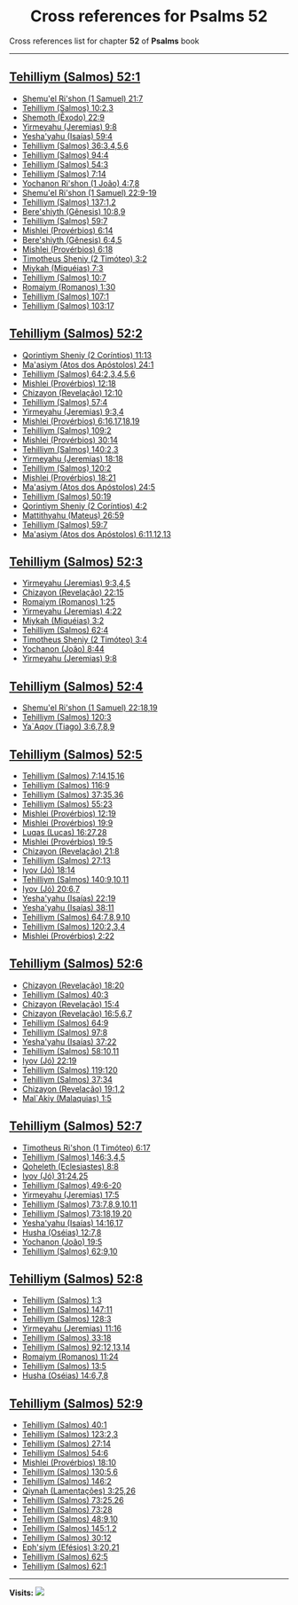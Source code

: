 <div align="center">

# Cross references for **Psalms 52**
</div>

Cross references list for chapter **52** of **Psalms** book

---

<h2 id="1"><a href="https://bible.ozzuu.com/pt_yah/Psa/52#1" target="_blank">Tehilliym (Salmos) 52:1</a></h2>

- [Shemu'el Ri'shon (1 Samuel) 21:7](https://bible.ozzuu.com/pt_yah/1Sm/21#7)
- [Tehilliym (Salmos) 10:2,3](https://bible.ozzuu.com/pt_yah/Psa/10#2)
- [Shemoth (Êxodo) 22:9](https://bible.ozzuu.com/pt_yah/Exo/22#9)
- [Yirmeyahu (Jeremias) 9:8](https://bible.ozzuu.com/pt_yah/Jer/9#8)
- [Yesha'yahu (Isaías) 59:4](https://bible.ozzuu.com/pt_yah/Isa/59#4)
- [Tehilliym (Salmos) 36:3,4,5,6](https://bible.ozzuu.com/pt_yah/Psa/36#3)
- [Tehilliym (Salmos) 94:4](https://bible.ozzuu.com/pt_yah/Psa/94#4)
- [Tehilliym (Salmos) 54:3](https://bible.ozzuu.com/pt_yah/Psa/54#3)
- [Tehilliym (Salmos) 7:14](https://bible.ozzuu.com/pt_yah/Psa/7#14)
- [Yochanon Ri'shon (1 João) 4:7,8](https://bible.ozzuu.com/pt_yah/1Jo/4#7)
- [Shemu'el Ri'shon (1 Samuel) 22:9-19](https://bible.ozzuu.com/pt_yah/1Sm/22#9)
- [Tehilliym (Salmos) 137:1,2](https://bible.ozzuu.com/pt_yah/Psa/137#1)
- [Bere'shiyth (Gênesis) 10:8,9](https://bible.ozzuu.com/pt_yah/Gen/10#8)
- [Tehilliym (Salmos) 59:7](https://bible.ozzuu.com/pt_yah/Psa/59#7)
- [Mishlei (Provérbios) 6:14](https://bible.ozzuu.com/pt_yah/Pro/6#14)
- [Bere'shiyth (Gênesis) 6:4,5](https://bible.ozzuu.com/pt_yah/Gen/6#4)
- [Mishlei (Provérbios) 6:18](https://bible.ozzuu.com/pt_yah/Pro/6#18)
- [Timotheus Sheniy (2 Timóteo) 3:2](https://bible.ozzuu.com/pt_yah/2Ti/3#2)
- [Miykah (Miquéias) 7:3](https://bible.ozzuu.com/pt_yah/Mic/7#3)
- [Tehilliym (Salmos) 10:7](https://bible.ozzuu.com/pt_yah/Psa/10#7)
- [Romaiym (Romanos) 1:30](https://bible.ozzuu.com/pt_yah/Rom/1#30)
- [Tehilliym (Salmos) 107:1](https://bible.ozzuu.com/pt_yah/Psa/107#1)
- [Tehilliym (Salmos) 103:17](https://bible.ozzuu.com/pt_yah/Psa/103#17)
<h2 id="2"><a href="https://bible.ozzuu.com/pt_yah/Psa/52#2" target="_blank">Tehilliym (Salmos) 52:2</a></h2>

- [Qorintiym Sheniy (2 Coríntios) 11:13](https://bible.ozzuu.com/pt_yah/2Co/11#13)
- [Ma'asiym (Atos dos Apóstolos) 24:1](https://bible.ozzuu.com/pt_yah/Act/24#1)
- [Tehilliym (Salmos) 64:2,3,4,5,6](https://bible.ozzuu.com/pt_yah/Psa/64#2)
- [Mishlei (Provérbios) 12:18](https://bible.ozzuu.com/pt_yah/Pro/12#18)
- [Chizayon (Revelação) 12:10](https://bible.ozzuu.com/pt_yah/Rev/12#10)
- [Tehilliym (Salmos) 57:4](https://bible.ozzuu.com/pt_yah/Psa/57#4)
- [Yirmeyahu (Jeremias) 9:3,4](https://bible.ozzuu.com/pt_yah/Jer/9#3)
- [Mishlei (Provérbios) 6:16,17,18,19](https://bible.ozzuu.com/pt_yah/Pro/6#16)
- [Tehilliym (Salmos) 109:2](https://bible.ozzuu.com/pt_yah/Psa/109#2)
- [Mishlei (Provérbios) 30:14](https://bible.ozzuu.com/pt_yah/Pro/30#14)
- [Tehilliym (Salmos) 140:2,3](https://bible.ozzuu.com/pt_yah/Psa/140#2)
- [Yirmeyahu (Jeremias) 18:18](https://bible.ozzuu.com/pt_yah/Jer/18#18)
- [Tehilliym (Salmos) 120:2](https://bible.ozzuu.com/pt_yah/Psa/120#2)
- [Mishlei (Provérbios) 18:21](https://bible.ozzuu.com/pt_yah/Pro/18#21)
- [Ma'asiym (Atos dos Apóstolos) 24:5](https://bible.ozzuu.com/pt_yah/Act/24#5)
- [Tehilliym (Salmos) 50:19](https://bible.ozzuu.com/pt_yah/Psa/50#19)
- [Qorintiym Sheniy (2 Coríntios) 4:2](https://bible.ozzuu.com/pt_yah/2Co/4#2)
- [Mattithyahu (Mateus) 26:59](https://bible.ozzuu.com/pt_yah/Mat/26#59)
- [Tehilliym (Salmos) 59:7](https://bible.ozzuu.com/pt_yah/Psa/59#7)
- [Ma'asiym (Atos dos Apóstolos) 6:11,12,13](https://bible.ozzuu.com/pt_yah/Act/6#11)
<h2 id="3"><a href="https://bible.ozzuu.com/pt_yah/Psa/52#3" target="_blank">Tehilliym (Salmos) 52:3</a></h2>

- [Yirmeyahu (Jeremias) 9:3,4,5](https://bible.ozzuu.com/pt_yah/Jer/9#3)
- [Chizayon (Revelação) 22:15](https://bible.ozzuu.com/pt_yah/Rev/22#15)
- [Romaiym (Romanos) 1:25](https://bible.ozzuu.com/pt_yah/Rom/1#25)
- [Yirmeyahu (Jeremias) 4:22](https://bible.ozzuu.com/pt_yah/Jer/4#22)
- [Miykah (Miquéias) 3:2](https://bible.ozzuu.com/pt_yah/Mic/3#2)
- [Tehilliym (Salmos) 62:4](https://bible.ozzuu.com/pt_yah/Psa/62#4)
- [Timotheus Sheniy (2 Timóteo) 3:4](https://bible.ozzuu.com/pt_yah/2Ti/3#4)
- [Yochanon (João) 8:44](https://bible.ozzuu.com/pt_yah/Joh/8#44)
- [Yirmeyahu (Jeremias) 9:8](https://bible.ozzuu.com/pt_yah/Jer/9#8)
<h2 id="4"><a href="https://bible.ozzuu.com/pt_yah/Psa/52#4" target="_blank">Tehilliym (Salmos) 52:4</a></h2>

- [Shemu'el Ri'shon (1 Samuel) 22:18,19](https://bible.ozzuu.com/pt_yah/1Sm/22#18)
- [Tehilliym (Salmos) 120:3](https://bible.ozzuu.com/pt_yah/Psa/120#3)
- [Ya`Aqov (Tiago) 3:6,7,8,9](https://bible.ozzuu.com/pt_yah/Jam/3#6)
<h2 id="5"><a href="https://bible.ozzuu.com/pt_yah/Psa/52#5" target="_blank">Tehilliym (Salmos) 52:5</a></h2>

- [Tehilliym (Salmos) 7:14,15,16](https://bible.ozzuu.com/pt_yah/Psa/7#14)
- [Tehilliym (Salmos) 116:9](https://bible.ozzuu.com/pt_yah/Psa/116#9)
- [Tehilliym (Salmos) 37:35,36](https://bible.ozzuu.com/pt_yah/Psa/37#35)
- [Tehilliym (Salmos) 55:23](https://bible.ozzuu.com/pt_yah/Psa/55#23)
- [Mishlei (Provérbios) 12:19](https://bible.ozzuu.com/pt_yah/Pro/12#19)
- [Mishlei (Provérbios) 19:9](https://bible.ozzuu.com/pt_yah/Pro/19#9)
- [Luqas (Lucas) 16:27,28](https://bible.ozzuu.com/pt_yah/Luk/16#27)
- [Mishlei (Provérbios) 19:5](https://bible.ozzuu.com/pt_yah/Pro/19#5)
- [Chizayon (Revelação) 21:8](https://bible.ozzuu.com/pt_yah/Rev/21#8)
- [Tehilliym (Salmos) 27:13](https://bible.ozzuu.com/pt_yah/Psa/27#13)
- [Iyov (Jó) 18:14](https://bible.ozzuu.com/pt_yah/Job/18#14)
- [Tehilliym (Salmos) 140:9,10,11](https://bible.ozzuu.com/pt_yah/Psa/140#9)
- [Iyov (Jó) 20:6,7](https://bible.ozzuu.com/pt_yah/Job/20#6)
- [Yesha'yahu (Isaías) 22:19](https://bible.ozzuu.com/pt_yah/Isa/22#19)
- [Yesha'yahu (Isaías) 38:11](https://bible.ozzuu.com/pt_yah/Isa/38#11)
- [Tehilliym (Salmos) 64:7,8,9,10](https://bible.ozzuu.com/pt_yah/Psa/64#7)
- [Tehilliym (Salmos) 120:2,3,4](https://bible.ozzuu.com/pt_yah/Psa/120#2)
- [Mishlei (Provérbios) 2:22](https://bible.ozzuu.com/pt_yah/Pro/2#22)
<h2 id="6"><a href="https://bible.ozzuu.com/pt_yah/Psa/52#6" target="_blank">Tehilliym (Salmos) 52:6</a></h2>

- [Chizayon (Revelação) 18:20](https://bible.ozzuu.com/pt_yah/Rev/18#20)
- [Tehilliym (Salmos) 40:3](https://bible.ozzuu.com/pt_yah/Psa/40#3)
- [Chizayon (Revelação) 15:4](https://bible.ozzuu.com/pt_yah/Rev/15#4)
- [Chizayon (Revelação) 16:5,6,7](https://bible.ozzuu.com/pt_yah/Rev/16#5)
- [Tehilliym (Salmos) 64:9](https://bible.ozzuu.com/pt_yah/Psa/64#9)
- [Tehilliym (Salmos) 97:8](https://bible.ozzuu.com/pt_yah/Psa/97#8)
- [Yesha'yahu (Isaías) 37:22](https://bible.ozzuu.com/pt_yah/Isa/37#22)
- [Tehilliym (Salmos) 58:10,11](https://bible.ozzuu.com/pt_yah/Psa/58#10)
- [Iyov (Jó) 22:19](https://bible.ozzuu.com/pt_yah/Job/22#19)
- [Tehilliym (Salmos) 119:120](https://bible.ozzuu.com/pt_yah/Psa/119#120)
- [Tehilliym (Salmos) 37:34](https://bible.ozzuu.com/pt_yah/Psa/37#34)
- [Chizayon (Revelação) 19:1,2](https://bible.ozzuu.com/pt_yah/Rev/19#1)
- [Mal`Akiy (Malaquias) 1:5](https://bible.ozzuu.com/pt_yah/Mal/1#5)
<h2 id="7"><a href="https://bible.ozzuu.com/pt_yah/Psa/52#7" target="_blank">Tehilliym (Salmos) 52:7</a></h2>

- [Timotheus Ri'shon (1 Timóteo) 6:17](https://bible.ozzuu.com/pt_yah/1Ti/6#17)
- [Tehilliym (Salmos) 146:3,4,5](https://bible.ozzuu.com/pt_yah/Psa/146#3)
- [Qoheleth (Eclesiastes) 8:8](https://bible.ozzuu.com/pt_yah/Ecc/8#8)
- [Iyov (Jó) 31:24,25](https://bible.ozzuu.com/pt_yah/Job/31#24)
- [Tehilliym (Salmos) 49:6-20](https://bible.ozzuu.com/pt_yah/Psa/49#6)
- [Yirmeyahu (Jeremias) 17:5](https://bible.ozzuu.com/pt_yah/Jer/17#5)
- [Tehilliym (Salmos) 73:7,8,9,10,11](https://bible.ozzuu.com/pt_yah/Psa/73#7)
- [Tehilliym (Salmos) 73:18,19,20](https://bible.ozzuu.com/pt_yah/Psa/73#18)
- [Yesha'yahu (Isaías) 14:16,17](https://bible.ozzuu.com/pt_yah/Isa/14#16)
- [Husha (Oséias) 12:7,8](https://bible.ozzuu.com/pt_yah/Hos/12#7)
- [Yochanon (João) 19:5](https://bible.ozzuu.com/pt_yah/Joh/19#5)
- [Tehilliym (Salmos) 62:9,10](https://bible.ozzuu.com/pt_yah/Psa/62#9)
<h2 id="8"><a href="https://bible.ozzuu.com/pt_yah/Psa/52#8" target="_blank">Tehilliym (Salmos) 52:8</a></h2>

- [Tehilliym (Salmos) 1:3](https://bible.ozzuu.com/pt_yah/Psa/1#3)
- [Tehilliym (Salmos) 147:11](https://bible.ozzuu.com/pt_yah/Psa/147#11)
- [Tehilliym (Salmos) 128:3](https://bible.ozzuu.com/pt_yah/Psa/128#3)
- [Yirmeyahu (Jeremias) 11:16](https://bible.ozzuu.com/pt_yah/Jer/11#16)
- [Tehilliym (Salmos) 33:18](https://bible.ozzuu.com/pt_yah/Psa/33#18)
- [Tehilliym (Salmos) 92:12,13,14](https://bible.ozzuu.com/pt_yah/Psa/92#12)
- [Romaiym (Romanos) 11:24](https://bible.ozzuu.com/pt_yah/Rom/11#24)
- [Tehilliym (Salmos) 13:5](https://bible.ozzuu.com/pt_yah/Psa/13#5)
- [Husha (Oséias) 14:6,7,8](https://bible.ozzuu.com/pt_yah/Hos/14#6)
<h2 id="9"><a href="https://bible.ozzuu.com/pt_yah/Psa/52#9" target="_blank">Tehilliym (Salmos) 52:9</a></h2>

- [Tehilliym (Salmos) 40:1](https://bible.ozzuu.com/pt_yah/Psa/40#1)
- [Tehilliym (Salmos) 123:2,3](https://bible.ozzuu.com/pt_yah/Psa/123#2)
- [Tehilliym (Salmos) 27:14](https://bible.ozzuu.com/pt_yah/Psa/27#14)
- [Tehilliym (Salmos) 54:6](https://bible.ozzuu.com/pt_yah/Psa/54#6)
- [Mishlei (Provérbios) 18:10](https://bible.ozzuu.com/pt_yah/Pro/18#10)
- [Tehilliym (Salmos) 130:5,6](https://bible.ozzuu.com/pt_yah/Psa/130#5)
- [Tehilliym (Salmos) 146:2](https://bible.ozzuu.com/pt_yah/Psa/146#2)
- [Qiynah (Lamentações) 3:25,26](https://bible.ozzuu.com/pt_yah/Lam/3#25)
- [Tehilliym (Salmos) 73:25,26](https://bible.ozzuu.com/pt_yah/Psa/73#25)
- [Tehilliym (Salmos) 73:28](https://bible.ozzuu.com/pt_yah/Psa/73#28)
- [Tehilliym (Salmos) 48:9,10](https://bible.ozzuu.com/pt_yah/Psa/48#9)
- [Tehilliym (Salmos) 145:1,2](https://bible.ozzuu.com/pt_yah/Psa/145#1)
- [Tehilliym (Salmos) 30:12](https://bible.ozzuu.com/pt_yah/Psa/30#12)
- [Eph'siym (Efésios) 3:20,21](https://bible.ozzuu.com/pt_yah/Eph/3#20)
- [Tehilliym (Salmos) 62:5](https://bible.ozzuu.com/pt_yah/Psa/62#5)
- [Tehilliym (Salmos) 62:1](https://bible.ozzuu.com/pt_yah/Psa/62#1)


---

**Visits:**
![](https://profile-counter.glitch.me/visitCounter_crossrefs34/count.svg)

